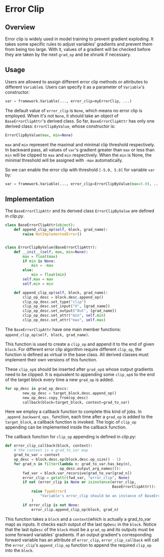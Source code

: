 # Error Clip

## Overview

Error clip is widely used in model training to prevent gradient exploding. It takes some specific rules to adjust variables' gradients and prevent them from being too large. With it, values of a gradient will be checked before they are taken by the next `grad_op` and be shrunk if necessary.
## Usage

Users are allowed to assign different error clip methods or attributes to different `Variable`s. Users can specify it as a parameter of `Variable`'s constructor:

```python
var = framework.Variable(..., error_clip=myErrorClip, ...)
```

The default value of `error_clip` is `None`, which means no error clip is employed. When it's not `None`, it should take an object of `BaseErrorClipAttr`'s derived class. So far, `BaseErrorClipAttr` has only one derived class: `ErrorClipByValue`, whose constructor is:

```python
ErrorClipByValue(max, min=None)
```

`max` and `min` represent the maximal and minimal clip threshold respectively. In backward pass, all values of `var`'s gradient greater than `max` or less than `min` will be clipped to `max` and `min` respectively. When the `min` is None, the minimal threshold will be assigned with `-max` automatically.

So we can enable the error clip with threshold `[-5.0, 5.0]` for variable `var` by:

```python
var = framework.Variable(..., error_clip=ErrorClipByValue(max=5.0), ...)
```

## Implementation

The `BaseErrorClipAttr` and its derived class `ErrorClipByValue` are defined in *clip.py*.

```python
class BaseErrorClipAttr(object):
    def append_clip_op(self, block, grad_name):
        raise NotImplementedError()


class ErrorClipByValue(BaseErrorClipAttr):
    def __init__(self, max, min=None):
        max = float(max)
        if min is None:
            min = -max
        else:
            min = float(min)
        self.max = max
        self.min = min

    def append_clip_op(self, block, grad_name):
        clip_op_desc = block.desc.append_op()
        clip_op_desc.set_type("clip")
        clip_op_desc.set_input("X", [grad_name])
        clip_op_desc.set_output("Out", [grad_name])
        clip_op_desc.set_attr("min", self.min)
        clip_op_desc.set_attr("max", self.max)
```

The `BaseErrorClipAttr` have one main member functions: `append_clip_op(self, block, grad_name)`.

This function is used to create a `clip_op` and append it to the end of given `block`. For different error clip algorithm require different `clip_op`, the function is defined as virtual in the base class. All derived classes must implement their own versions of this function.

These `clip_op`s should be inserted after `grad_op`s whose output gradients need to be clipped. It is equivalent to appending some `clip_op`s to the end of the target block every time a new `grad_op` is added.

```python
for op_desc in grad_op_descs:
        new_op_desc = target_block.desc.append_op()
        new_op_desc.copy_from(op_desc)
        callback(block=target_block, context=grad_to_var)
```

Here we employ a callback function to complete this kind of jobs. In `_append_backward_ops_` function, each time after a `grad_op` is added to the `target_block`, a callback function is invoked. The logic of `clip_op` appending can be implemented inside the callback function.

The callback function for `clip_op` appending is defined in *clip.py*:

```python
def error_clip_callback(block, context):
    # the context is a grad_to_var map
    grad_to_var = context
    op_desc = block.desc.op(block.desc.op_size() - 1)
    for grad_n in filter(lambda n: grad_to_var.has_key(n),
                         op_desc.output_arg_names()):
        fwd_var = block.var_recursive(grad_to_var[grad_n])
        error_clip = getattr(fwd_var, "error_clip", None)
        if not (error_clip is None or isinstance(error_clip,
                                                 BaseErrorClipAttr)):
            raise TypeError(
                "Variable's error_clip should be an instance of BaseErrorClipAttr or None."
            )
        if error_clip is not None:
            error_clip.append_clip_op(block, grad_n)
```

This function takes a `block` and a `context`(which is actually a grad\_to\_var map) as inputs. It checks each output of the last `OpDesc` in the `block`. Notice that the last `OpDesc` of the `block` must be a `grad_op` and its outputs must be some forward variables' gradients. If an output gradient's corresponding forward variable has an attribute of `error_clip`, `error_clip_callback` will call the `error_clip`'s `append_clip_op` function to append the required `clip_op` into the `block`.
